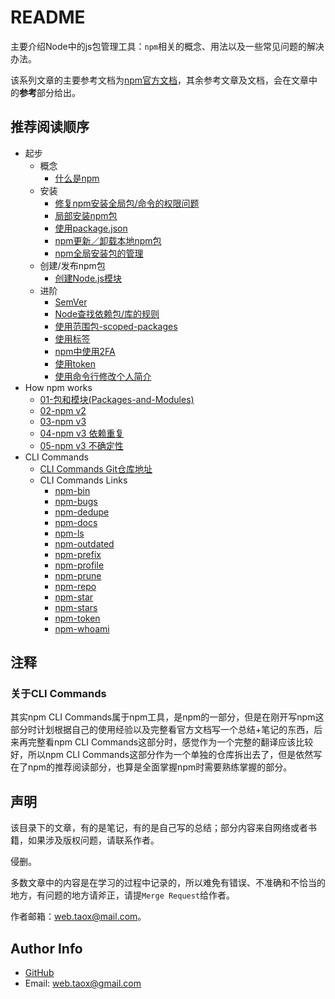 # README

主要介绍Node中的js包管理工具：`npm`相关的概念、用法以及一些常见问题的解决办法。

该系列文章的主要参考文档为[npm官方文档](https://docs.npmjs.com/)，其余参考文章及文档，会在文章中的**参考**部分给出。

## 推荐阅读顺序

* 起步
	* 概念
		* [什么是npm](https://github.com/NinjiaHub/Tools-Tricks/blob/master/npm/documents/getting-started/%E4%BB%80%E4%B9%88%E6%98%AFnpm.md)
	* 安装 
		* [修复npm安装全局包/命令的权限问题](https://github.com/NinjiaHub/Tools-Tricks/blob/master/npm/documents/getting-started/npm%E6%9D%83%E9%99%90%E9%97%AE%E9%A2%98.md)
		* [局部安装npm包](https://github.com/NinjiaHub/Tools-Tricks/blob/master/npm/documents/getting-started/npm%E5%B1%80%E9%83%A8%E5%AE%89%E8%A3%85%E5%8C%85%E7%9A%84%E7%AE%A1%E7%90%86.md)
		* [使用package.json](https://github.com/NinjiaHub/Tools-Tricks/blob/master/npm/documents/getting-started/%E4%BD%BF%E7%94%A8package.json.md)
		* [npm更新／卸载本地npm包](https://github.com/NinjiaHub/Tools-Tricks/blob/master/npm/documents/getting-started/npm%E6%9B%B4%E6%96%B0%E4%B8%8E%E5%8D%B8%E8%BD%BD%E6%9C%AC%E5%9C%B0npm%E5%8C%85.md)
		* [npm全局安装包的管理](https://github.com/NinjiaHub/Tools-Tricks/blob/master/npm/documents/getting-started/npm%E5%85%A8%E5%B1%80%E5%AE%89%E8%A3%85%E5%8C%85%E7%9A%84%E7%AE%A1%E7%90%86.md)
	* 创建/发布npm包
		* [创建Node.js模块](https://github.com/NinjiaHub/Tools-Tricks/blob/master/npm/documents/getting-started/%E5%88%9B%E5%BB%BANode.js%E6%A8%A1%E5%9D%97.md)
	* 进阶
		* [SemVer](https://github.com/NinjiaHub/Tools-Tricks/blob/master/npm/documents/getting-started/SemVer.md)
		* [Node查找依赖包/库的规则](https://github.com/NinjiaHub/Tools-Tricks/blob/master/npm/documents/getting-started/Node%E6%9F%A5%E6%89%BE%E4%BE%9D%E8%B5%96%E5%8C%85-%E5%BA%93%E7%9A%84%E8%A7%84%E5%88%99.md)
		* [使用范围包-scoped-packages](https://github.com/NinjiaHub/Tools-Tricks/blob/master/npm/documents/getting-started/getting-started/%E4%BD%BF%E7%94%A8%E8%8C%83%E5%9B%B4%E5%8C%85-scoped-packages.md)
		* [使用标签](https://github.com/NinjiaHub/Tools-Tricks/blob/master/npm/documents/getting-started/%E4%BD%BF%E7%94%A8%E6%A0%87%E7%AD%BE.md)
		* [npm中使用2FA](https://github.com/NinjiaHub/Tools-Tricks/blob/master/npm/documents/getting-started/npm%E4%B8%AD%E4%BD%BF%E7%94%A82FA.md)
		* [使用token](https://github.com/NinjiaHub/Tools-Tricks/blob/master/npm/documents/getting-started/%E4%BD%BF%E7%94%A8token.md)
		* [使用命令行修改个人简介](https://github.com/NinjiaHub/Tools-Tricks/blob/master/npm/documents/getting-started/%E4%BD%BF%E7%94%A8%E5%91%BD%E4%BB%A4%E8%A1%8C%E4%BF%AE%E6%94%B9%E4%B8%AA%E4%BA%BA%E7%AE%80%E4%BB%8B.md)
* How npm works
	* [01-包和模块(Packages-and-Modules)](https://github.com/NinjiaHub/Tools-Tricks/blob/master/npm/documents/how-npm-works/packages.md)
	* [02-npm v2](https://github.com/NinjiaHub/Tools-Tricks/blob/master/npm/documents/how-npm-works/npm2.md)
	* [03-npm v3](https://github.com/NinjiaHub/Tools-Tricks/blob/master/npm/documents/how-npm-works/npm3.md)
	* [04-npm v3 依赖重复](https://github.com/NinjiaHub/Tools-Tricks/blob/master/npm/documents/how-npm-works/npm3-dupe.md)
	* [05-npm v3 不确定性](https://github.com/NinjiaHub/Tools-Tricks/blob/master/npm/documents/how-npm-works/npm3-nondet.md)
* CLI Commands
	* [CLI Commands Git仓库地址](https://github.com/NinjiaHub/NPM-CLI-Commands)
	* CLI Commands Links
		* [npm-bin](https://github.com/NinjiaHub/NPM-CLI-Commands/blob/master/documents/npm-bin.md "npm-bin")
		* [npm-bugs](https://github.com/NinjiaHub/NPM-CLI-Commands/blob/master/documents/npm-bugs.md "npm-bugs")
		* [npm-dedupe](https://github.com/NinjiaHub/NPM-CLI-Commands/blob/master/documents/npm-dedupe.md "npm-dedupe")
		* [npm-docs](https://github.com/NinjiaHub/NPM-CLI-Commands/blob/master/documents/npm-docs.md "npm-docs")
		* [npm-ls](https://github.com/NinjiaHub/NPM-CLI-Commands/blob/master/documents/npm-ls.md "npm-ls")
		* [npm-outdated](https://github.com/NinjiaHub/NPM-CLI-Commands/blob/master/documents/npm-outdated.md)
		* [npm-prefix](https://github.com/NinjiaHub/NPM-CLI-Commands/blob/master/documents/npm-prefix.md "npm-prefix")
		* [npm-profile](https://github.com/NinjiaHub/NPM-CLI-Commands/blob/master/documents/npm-profile.md)
		* [npm-prune](https://github.com/NinjiaHub/NPM-CLI-Commands/blob/master/documents/npm-prune.md "npm-prune")
		* [npm-repo](https://github.com/NinjiaHub/NPM-CLI-Commands/blob/master/documents/npm-repo.md "npm-repo")
		* [npm-star](https://github.com/NinjiaHub/NPM-CLI-Commands/blob/master/documents/npm-star.md "npm-star")
		* [npm-stars](https://github.com/NinjiaHub/NPM-CLI-Commands/blob/master/documents/npm-stars.md "npm-stars")
		* [npm-token](https://github.com/NinjiaHub/NPM-CLI-Commands/blob/master/documents/npm-token.md)
		* [npm-whoami](https://github.com/NinjiaHub/NPM-CLI-Commands/blob/master/documents/npm-whoami.md "npm-whoami")

## 注释

### 关于CLI Commands

其实npm CLI Commands属于npm工具，是npm的一部分，但是在刚开写npm这部分时计划根据自己的使用经验以及完整看官方文档写一个总结+笔记的东西，后来再完整看npm CLI Commands这部分时，感觉作为一个完整的翻译应该比较好，所以npm CLI Commands这部分作为一个单独的仓库拆出去了，但是依然写在了npm的推荐阅读部分，也算是全面掌握npm时需要熟练掌握的部分。

## 声明

该目录下的文章，有的是笔记，有的是自己写的总结；部分内容来自网络或者书籍，如果涉及版权问题，请联系作者。

侵删。

多数文章中的内容是在学习的过程中记录的，所以难免有错误、不准确和不恰当的地方，有问题的地方请斧正，请提`Merge Request`给作者。

作者邮箱：web.taox@mail.com。

## Author Info

* [GitHub](https://github.com/Tao-Quixote)
* Email: web.taox@gmail.com
